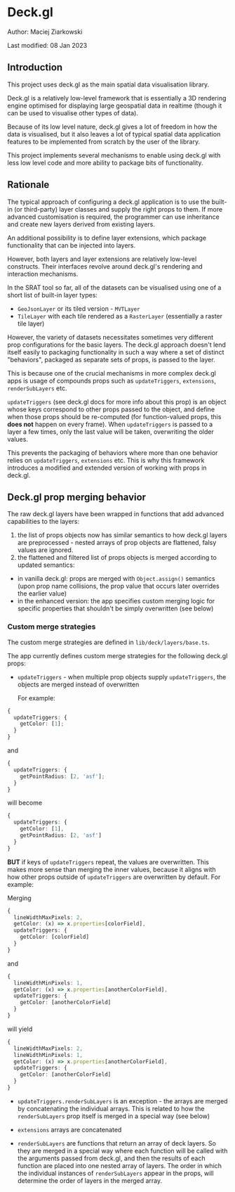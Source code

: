# Deck.gl

Author: Maciej Ziarkowski

Last modified: 08 Jan 2023

## Introduction

This project uses deck.gl as the main spatial data visualisation library.

Deck.gl is a relatively low-level framework that is essentially a 3D rendering
engine optimised for displaying large geospatial data in realtime (though it can
be used to visualise other types of data).

Because of its low level nature, deck.gl gives a lot of freedom in how the data
is visualised, but it also leaves a lot of typical spatial data application
features to be implemented from scratch by the user of the library.

This project implements several mechanisms to enable using deck.gl with less low
level code and more ability to package bits of functionality.

## Rationale

The typical approach of configuring a deck.gl application is to use the built-in
(or third-party) layer classes and supply the right props to them. If more
advanced customisation is required, the programmer can use inheritance and
create new layers derived from existing layers.

An additional possibility is to define layer extensions, which package
functionality that can be injected into layers.

However, both layers and layer extensions are relatively low-level constructs.
Their interfaces revolve around deck.gl's rendering and interaction mechanisms.

In the SRAT tool so far, all of the datasets can be visualised using one of a
short list of built-in layer types:

- `GeoJsonLayer` or its tiled version - `MVTLayer`
- `TileLayer` with each tile rendered as a `RasterLayer` (essentially a raster
  tile layer)

However, the variety of datasets necessitates sometimes very different prop
configurations for the basic layers. The deck.gl approach doesn't lend itself
easily to packaging functionality in such a way where a set of distinct
"behaviors", packaged as separate sets of props, is passed to the layer.

This is because one of the crucial mechanisms in more complex deck.gl apps is
usage of compounds props such as `updateTriggers`, `extensions`,
`renderSubLayers` etc.

`updateTriggers` (see deck.gl docs for more info about this prop) is an object
whose keys correspond to other props passed to the object, and define when those
props should be re-computed (for function-valued props, this **does not** happen
on every frame). When `updateTriggers` is passed to a layer a few times, only
the last value will be taken, overwriting the older values.

This prevents the packaging of behaviors where more than one behavior relies on
`updateTriggers`, `extensions` etc. This is why this framework introduces a
modified and extended version of working with props in deck.gl.

## Deck.gl prop merging behavior

The raw deck.gl layers have been wrapped in functions that add advanced
capabilities to the layers:

1. the list of props objects now has similar semantics to how deck.gl layers are
   preprocessed - nested arrays of prop objects are flattened, falsy values are
   ignored.
2. the flattened and filtered list of props objects is merged according to
   updated semantics:

- in vanilla deck.gl: props are merged with `Object.assign()` semantics (upon
  prop name collisions, the prop value that occurs later overrides the earlier
  value)
- in the enhanced version: the app specifies custom merging logic for specific
  properties that shouldn't be simply overwritten (see below)

### Custom merge strategies

The custom merge strategies are defined in `lib/deck/layers/base.ts`.

The app currently defines custom merge strategies for the following deck.gl
props:

- `updateTriggers` - when multiple prop objects supply `updateTriggers`, the
  objects are merged instead of overwritten

  For example:

```ts
{
  updateTriggers: {
    getColor: [1];
  }
}
```

and

```ts
{
  updateTriggers: {
    getPointRadius: [2, 'asf'];
  }
}
```

will become

```ts
{
  updateTriggers: {
    getColor: [1],
    getPointRadius: [2, 'asf']
  }
}
```

**BUT** if keys of `updateTriggers` repeat, the values are overwritten. This
makes more sense than merging the inner values, because it aligns with how other
props outside of `updateTriggers` are overwritten by default. For example:

Merging

```ts
{
  lineWidthMaxPixels: 2,
  getColor: (x) => x.properties[colorField],
  updateTriggers: {
    getColor: [colorField]
  }
}
```

and

```ts
{
  lineWidthMinPixels: 1,
  getColor: (x) => x.properties[anotherColorField],
  updateTriggers: {
    getColor: [anotherColorField]
  }
}
```

will yield

```ts
{
  lineWidthMaxPixels: 2,
  lineWidthMinPixels: 1,
  getColor: (x) => x.properties[anotherColorField],
  updateTriggers: {
    getColor: [anotherColorField]
  }
}
```

- `updateTriggers.renderSubLayers` is an exception - the arrays are merged by
  concatenating the individual arrays. This is related to how the
  `renderSubLayers` prop itself is merged in a special way (see below)

- `extensions` arrays are concatenated
- `renderSubLayers` are functions that return an array of deck layers. So they
  are merged in a special way where each function will be called with the
  arguments passed from deck.gl, and then the results of each function are
  placed into one nested array of layers. The order in which the individual
  instances of `renderSubLayers` appear in the props, will determine the order
  of layers in the merged array.
